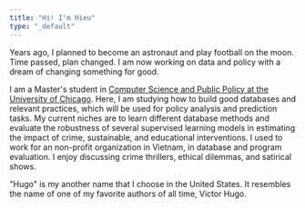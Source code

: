 ```yaml
---
title: "Hi! I'm Hieu"
type: "_default"
---
```

Years ago, I planned to become an astronaut and play football on the moon. Time passed, plan changed. I am now working on data and policy with a dream of changing something for good.

I am a Master's student in [Computer Science and Public Policy at the University of Chicago](https://capp.uchicago.edu/). Here, I am studying how to build good databases and relevant practices, which will be used for policy analysis and prediction tasks. My current niches are to learn different database methods and evaluate the robustness of several supervised learning models in estimating the impact of crime, sustainable, and educational interventions. I used to work for an non-profit organization in Vietnam, in database and program evaluation. I enjoy discussing crime thrillers, ethical dilemmas, and satirical shows. 

"Hugo" is my another name that I choose in the United States. It resembles the name of one of my favorite authors of all time, Victor Hugo.